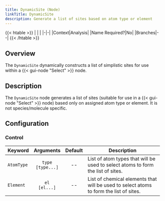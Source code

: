 ```yaml
---
title: DynamicSite (Node)
linkTitle: DynamicSite
description: Generate a list of sites based on atom type or element
---
```


{{< htable >}}
| | |
|-|-|
|Context|Analysis|
|Name Required?|No|
|Branches|--|
{{< /htable >}}

## Overview

The `DynamicSite` dynamically constructs a list of simplistic sites for use within a {{< gui-node "Select" >}} node.

## Description

The `DynamicSite` node generates a list of sites (suitable for use in a {{< gui-node "Select" >}} node) based only on assigned atom type or element. It is not species/molecule specific.

## Configuration

### Control

|Keyword|Arguments|Default|Description|
|:------|:--:|:-----:|-----------|
|`AtomType`|`type`<br/>`[type...]`|--|List of atom types that will be used to select atoms to form the list of sites.|
|`Element`|`el`<br/>`[el...]`|--|List of chemical elements that will be used to select atoms to form the list of sites.|

